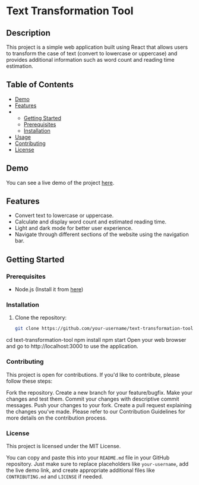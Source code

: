# Text Transformation Tool

## Description

This project is a simple web application built using React that allows users to transform the case of text (convert to lowercase or uppercase) and provides additional information such as word count and reading time estimation.

## Table of Contents

- [Demo](#demo)
- [Features](#features)
- - [Getting Started](#getting-started)
  - [Prerequisites](#prerequisites)
  - [Installation](#installation)
- [Usage](#usage)
- [Contributing](#contributing)
- [License](#license)

## Demo

You can see a live demo of the project [here](#).

## Features

- Convert text to lowercase or uppercase.
- Calculate and display word count and estimated reading time.
- Light and dark mode for better user experience.
- Navigate through different sections of the website using the navigation bar.

## Getting Started

### Prerequisites

- Node.js (Install it from [here](https://nodejs.org/))

### Installation

1. Clone the repository:

   ```bash
   git clone https://github.com/your-username/text-transformation-tool.git
cd text-transformation-tool
npm install
npm start
Open your web browser and go to http://localhost:3000 to use the application.

### Contributing
This project is open for contributions. If you'd like to contribute, please follow these steps:

Fork the repository.
Create a new branch for your feature/bugfix.
Make your changes and test them.
Commit your changes with descriptive commit messages.
Push your changes to your fork.
Create a pull request explaining the changes you've made.
Please refer to our Contribution Guidelines for more details on the contribution process.

### License
This project is licensed under the MIT License.

You can copy and paste this into your `README.md` file in your GitHub repository. Just make sure to replace placeholders like `your-username`, add the live demo link, and create appropriate additional files like `CONTRIBUTING.md` and `LICENSE` if needed.
